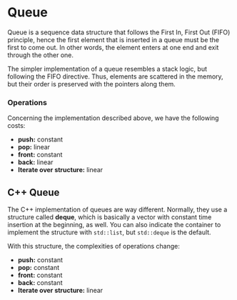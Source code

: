 # Queue
Queue is a sequence data structure that follows the First In, First Out (FIFO) principle, hence the first element that is inserted in a queue must be the first to come out. In other words, the element enters at one end and exit through the other one.

The simpler implementation of a queue resembles a stack logic, but following the FIFO directive. Thus, elements are scattered in the memory, but their order is preserved with the pointers along them.

### Operations
Concerning the implementation described above, we have the following costs:

- **push:** constant
- **pop:** linear
- **front:** constant
- **back:** linear
- **Iterate over structure:** linear

## C++ Queue
The C++ implementation of queues are way different. Normally, they use a structure called **deque**, which is basically a vector with constant time insertion at the beginning, as well. You can also indicate the container to implement the structure with `std::list`, but `std::deque` is the default.

With this structure, the complexities of operations change:

- **push:** constant
- **pop:** constant
- **front:** constant
- **back:** constant
- **Iterate over structure:** linear
